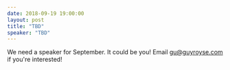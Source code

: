 ```yaml
---
date: 2018-09-19 19:00:00
layout: post
title: "TBD"
speaker: "TBD"
---
```


We need a speaker for September. It could be you! Email gu@guyroyse.com if you're interested!
